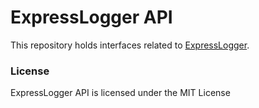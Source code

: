 # ExpressLogger API

This repository holds interfaces related to [ExpressLogger](https://github.com/kderyabin/ExpressLogger).

### License

ExpressLogger API is licensed under the MIT License

